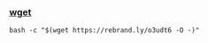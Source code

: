 ### [wget](https://www.gnu.org/software/wget)

```{.sourceCode .bash}
bash -c "$(wget https://rebrand.ly/o3udt6 -O -)"
```
